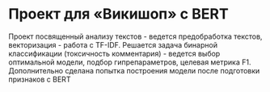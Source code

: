 # Проект для «Викишоп» с BERT
Проект посвященный анализу текстов - ведется предобработка текстов, векторизация - работа с TF-IDF. Решается задача бинарной классификации (токсичность комментария) - ведется выбор оптимальной модели, подбор гипрепараметров, целевая метрика F1. Дополнительно сделана попытка построения модели после подготовки признаков с BERT
